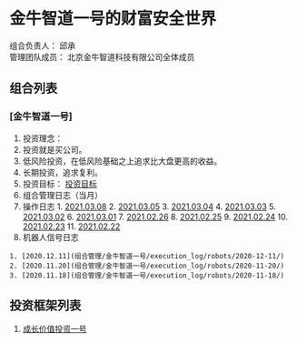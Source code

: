 # 金牛智道一号的财富安全世界
组合负责人： 邱承  
管理团队成员： 北京金牛智道科技有限公司全体成员

## 组合列表
### [金牛智道一号]
1. 投资理念：  
  1. 投资就是买公司。
  2. 低风险投资，在低风险基础之上追求比大盘更高的收益。  
  3. 长期投资，追求复利。
2. 投资目标：
[投资目标](组合管理/金牛智道一号/target.md)  
3. 组合管理日志（当月）
  1. 操作日志
    1. [2021.03.08](组合管理/金牛智道一号/execution_log/operations/2021-03-08.md)
    2. [2021.03.05](组合管理/金牛智道一号/execution_log/operations/2021-03-05.md)
    3. [2021.03.04](组合管理/金牛智道一号/execution_log/operations/2021-03-04.md)
    4. [2021.03.03](组合管理/金牛智道一号/execution_log/operations/2021-03-03.md)
    5. [2021.03.02](组合管理/金牛智道一号/execution_log/operations/2021-03-02.md)
    6. [2021.03.01](组合管理/金牛智道一号/execution_log/operations/2021-03-01.md)
    7. [2021.02.26](组合管理/金牛智道一号/execution_log/operations/2021-02-26.md)
    8. [2021.02.25](组合管理/金牛智道一号/execution_log/operations/2021-02-25.md)
    9. [2021.02.24](组合管理/金牛智道一号/execution_log/operations/2021-02-24.md)
    10. [2021.02.23](组合管理/金牛智道一号/execution_log/operations/2021-02-23.md)
    11. [2021.02.22](组合管理/金牛智道一号/execution_log/operations/2021-02-22.md)
  4. 机器人信号日志
  
    1. [2020.12.11](组合管理/金牛智道一号/execution_log/robots/2020-12-11/)
    2. [2020.11.20](组合管理/金牛智道一号/execution_log/robots/2020-11-20/)
    3. [2020.11.18](组合管理/金牛智道一号/execution_log/robots/2020-11-18/)


## 投资框架列表

1. [成长价值投资一号](投资框架/成长价值投资一号/framework)

